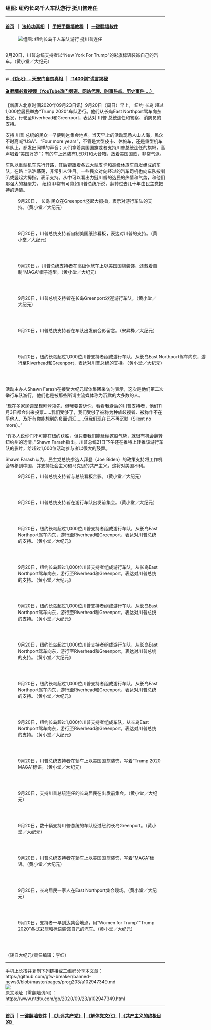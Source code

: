 ### 组图: 纽约长岛千人车队游行 挺川普连任
------------------------

#### [首页](https://github.com/gfw-breaker/banned-news3/blob/master/README.md) &nbsp;&nbsp;|&nbsp;&nbsp; [法轮功真相](https://github.com/begood0513/basic/blob/master/README.md)  &nbsp;&nbsp;|&nbsp;&nbsp; [手把手翻墙教程](https://github.com/gfw-breaker/guides/wiki)  &nbsp;&nbsp;|&nbsp;&nbsp; [一键翻墙软件](https://github.com/gfw-breaker/nogfw/blob/master/README.md)  



<div><div class="featured_image">
 <figure>
  <img alt="组图: 纽约长岛千人车队游行 挺川普连任" src="https://i.ntdtv.com/assets/uploads/2020/09/8b6a56ec682d18fb8c50148b30cd38e7-600x400-800x450.jpg"/>
 </figure><br/>
 <span class="caption">
  9月20日，川普总统支持者以“New York For Trump”的彩旗标语装饰自己的汽车。（黄小堂／大纪元）
 </span>
</div>
</div><hr/>

#### 💥 [《伪火》 - 天安门自焚真相 ](http://158.247.195.190:10000/videos/blog/weihuo.html)&nbsp; |&nbsp; [“1400例”谎言揭秘  ](http://158.247.195.190:10000/videos/blog/jiexi1400.html)

#### [ 🎬  翻墙必看视频（YouTube热门频道、网站代理、时事热点、历史事件 ...）](https://github.com/gfw-breaker/links/blob/master/banned.md)

<div><div class="post_content" itemprop="articleBody">
 <p>
  【新唐人北京时间2020年09月23日讯】9月20日（周日）早上，
  <ok href="https://www.ntdtv.com/gb/纽约.htm">
   纽约
  </ok>
  <ok href="https://www.ntdtv.com/gb/长岛.htm">
   长岛
  </ok>
  超过1,000位居民举办“Trump 2020”车队游行。他们从长岛East Northport驾车向东出发，行驶至Riverhead和Greenport，表达对
  <ok href="https://www.ntdtv.com/gb/川普.htm">
   川普
  </ok>
  总统连任和警察、消防员的支持。
 </p>
 <p>
  支持
  <ok href="https://www.ntdtv.com/gb/川普.htm">
   川普
  </ok>
  总统的民众一早便到达集会地点。当天早上的活动现场人山人海，民众不时高喊“USA”、“Four more years”，不管是大型皮卡、休旅车，还是重型机车车队上，都发出同样的声音；人们拿着美国国旗或者支持川普总统连任的旗帜，高声唱着“美国万岁”；有的车上还装有LED灯和大音箱，放着美国国歌，非常气派。
 </p>
 <p>
  车队以重型机车先行开路，其后紧跟着各式大型皮卡和高级休旅车自发组成的车队，在路上浩浩荡荡，非常引人注目。一些民众对向经过的汽车司机也向车队按喇叭或竖起大拇指，表示支持。从中可以看出力挺川普的选民的热情和气势，和他们那强大的凝聚力。
  <ok href="https://www.ntdtv.com/gb/纽约.htm">
   纽约
  </ok>
  非常有可能如川普总统所说，翻转过去几十年由民主党把持的选情。
 </p>
 <figure class="wp-caption alignnone" id="attachment_102947363" style="width: 450px">
  <img alt="" class="size-full wp-image-102947363" src="https://i.ntdtv.com/assets/uploads/2020/09/6-19.jpg">
   <br/><figcaption class="wp-caption-text">
    9月20日，
    <ok href="https://www.ntdtv.com/gb/长岛.htm">
     长岛
    </ok>
    民众在Greenport竖起大拇指，表示对游行车队的支持。（黄小堂／大纪元）
   </figcaption><br/>
  </img>
 </figure><br/>
 <figure class="wp-caption alignnone" id="attachment_102947362" style="width: 450px">
  <img alt="" class="size-full wp-image-102947362" src="https://i.ntdtv.com/assets/uploads/2020/09/5-24.jpg">
   <br/><figcaption class="wp-caption-text">
    9月20日，川普总统支持者自制美国纸钞看板，表达对川普的支持。（黄小堂／大纪元）
   </figcaption><br/>
  </img>
 </figure><br/>
 <figure class="wp-caption alignnone" id="attachment_102947361" style="width: 450px">
  <img alt="" class="size-full wp-image-102947361" src="https://i.ntdtv.com/assets/uploads/2020/09/4-26.jpg"/>
  <br/><figcaption class="wp-caption-text">
   9月20日，。川普总统支持者在高级休旅车上以美国国旗装饰，还戴着自制“MAGA”帽子造型。（黄小堂／大纪元）
   <br/>
  </figcaption><br/>
 </figure><br/>
 <figure class="wp-caption alignnone" id="attachment_102947360" style="width: 450px">
  <img alt="" class="size-full wp-image-102947360" src="https://i.ntdtv.com/assets/uploads/2020/09/3-34.jpg"/>
  <br/><figcaption class="wp-caption-text">
   9月20日，川普总统支持者在长岛Greenport欢迎游行车队。（黄小堂／大纪元）
  </figcaption><br/>
 </figure><br/>
 <figure class="wp-caption alignnone" id="attachment_102947359" style="width: 450px">
  <img alt="" class="size-full wp-image-102947359" src="https://i.ntdtv.com/assets/uploads/2020/09/2-49.jpg"/>
  <br/><figcaption class="wp-caption-text">
   9月20日，川普总统支持者在车队出发前合影留念。（宋昇桦／大纪元）
  </figcaption><br/>
 </figure><br/>
 <figure class="wp-caption alignnone" id="attachment_102947358" style="width: 600px">
  <img alt="" class="size-full wp-image-102947358" src="https://i.ntdtv.com/assets/uploads/2020/09/1-176.jpg"/>
  <br/><figcaption class="wp-caption-text">
   9月20日，纽约长岛超过1,000位川普支持者组成游行车队，从长岛East Northport驾车向东，游行至Riverhead和Greenport，表达对川普总统的支持。（黄小堂／大纪元）
  </figcaption><br/>
 </figure><br/>
 <p>
  活动主办人Shawn Farash在接受大纪元媒体集团采访时表示，这次是他们第二次举行车队游行，他们也是被那些所谓主流媒体称为沉默的大多数的人。
 </p>
 <p>
  “现在多家民调呈现拜登领先，但我要告诉你，看看我身后的川普支持者，他们11月3日都会出来投票……我们受够了，我们受够了被称为种族歧视者、被称作不在乎他人、及所有你能想到的负面词汇……但我们现在已不再沉默（Silent no more）。”
 </p>
 <p>
  “许多人说你们不可能在纽约获胜，但只要我们能延续这股气势，就很有机会翻转纽约州的选情。”Shawn Farash指出。川普总统21日下午还在推特上转推该游行车队的影片，给超过1,000位活动参与者以很大的鼓舞。
 </p>
 <p>
  Shawn Farash认为，民主党总统参选人拜登（Joe Biden）的政策支持将工作机会转移到中国，并支持社会主义和马克思的共产主义，这将对美国不利。
 </p>
 <figure class="wp-caption alignnone" id="attachment_102947370" style="width: 450px">
  <img alt="" class="size-full wp-image-102947370" src="https://i.ntdtv.com/assets/uploads/2020/09/11-16.jpg"/>
  <br/><figcaption class="wp-caption-text">
   9月20日，川普总统支持者与总统看板合影。（黄小堂／大纪元）
  </figcaption><br/>
 </figure><br/>
 <figure class="wp-caption alignnone" id="attachment_102947371" style="width: 450px">
  <img alt="" class="size-full wp-image-102947371" src="https://i.ntdtv.com/assets/uploads/2020/09/12-11.jpg"/>
  <br/><figcaption class="wp-caption-text">
   9月20日，川普总统支持者在游行车队出发前集会。（黄小堂／大纪元）
  </figcaption><br/>
 </figure><br/>
 <figure class="wp-caption alignnone" id="attachment_102947372" style="width: 450px">
  <img alt="" class="size-full wp-image-102947372" src="https://i.ntdtv.com/assets/uploads/2020/09/13-9.jpg"/>
  <br/><figcaption class="wp-caption-text">
   9月20日，纽约长岛超过1,000位川普支持者组成游行车队，从长岛East Northport驾车向东，游行至Riverhead和Greenport，表达对川普总统的支持。（黄小堂／大纪元）
  </figcaption><br/>
 </figure><br/>
 <figure class="wp-caption alignnone" id="attachment_102947373" style="width: 450px">
  <img alt="" class="size-full wp-image-102947373" src="https://i.ntdtv.com/assets/uploads/2020/09/14-3.jpg"/>
  <br/><figcaption class="wp-caption-text">
   9月20日，纽约长岛超过1,000位川普支持者组成游行车队，从长岛East Northport驾车向东，游行至Riverhead和Greenport，表达对川普总统的支持。（黄小堂／大纪元）
  </figcaption><br/>
 </figure><br/>
 <figure class="wp-caption alignnone" id="attachment_102947374" style="width: 450px">
  <img alt="" class="size-full wp-image-102947374" src="https://i.ntdtv.com/assets/uploads/2020/09/15-5.jpg"/>
  <br/><figcaption class="wp-caption-text">
   9月20日，纽约长岛超过1,000位川普支持者组成游行车队，从长岛East Northport驾车向东，游行至Riverhead和Greenport，表达对川普总统的支持。（黄小堂／大纪元）
  </figcaption><br/>
 </figure><br/>
 <figure class="wp-caption alignnone" id="attachment_102947375" style="width: 450px">
  <img alt="" class="size-full wp-image-102947375" src="https://i.ntdtv.com/assets/uploads/2020/09/16-3.jpg"/>
  <br/><figcaption class="wp-caption-text">
   9月20日，纽约长岛超过1,000位川普支持者组成游行车队，从长岛East Northport驾车向东，游行至Riverhead和Greenport，表达对川普总统的支持。（黄小堂／大纪元）
  </figcaption><br/>
 </figure><br/>
 <figure class="wp-caption alignnone" id="attachment_102947376" style="width: 450px">
  <img alt="" class="size-full wp-image-102947376" src="https://i.ntdtv.com/assets/uploads/2020/09/17-1.jpg"/>
  <br/><figcaption class="wp-caption-text">
   9月20日，纽约长岛超过1,000位川普支持者组成游行车队，从长岛East Northport驾车向东，游行至Riverhead和Greenport，表达对川普总统的支持。（黄小堂／大纪元）
  </figcaption><br/>
 </figure><br/>
 <figure class="wp-caption alignnone" id="attachment_102947377" style="width: 450px">
  <img alt="" class="size-full wp-image-102947377" src="https://i.ntdtv.com/assets/uploads/2020/09/18-1.jpg"/>
  <br/><figcaption class="wp-caption-text">
   9月20日，纽约长岛超过1,000位川普支持者组成车队，从长岛East Northport驾车向东，游行至Riverhead和Greenport，表达对川普总统的支持。（黄小堂／大纪元）
  </figcaption><br/>
 </figure><br/>
 <figure class="wp-caption alignnone" id="attachment_102947378" style="width: 450px">
  <img alt="" class="size-full wp-image-102947378" src="https://i.ntdtv.com/assets/uploads/2020/09/19.jpg"/>
  <br/><figcaption class="wp-caption-text">
   9月20日，川普总统支持者在轿车上以美国国旗装饰，写着“Trump 2020 MAGA”标语。（黄小堂／大纪元）
  </figcaption><br/>
 </figure><br/>
 <figure class="wp-caption alignnone" id="attachment_102947379" style="width: 450px">
  <img alt="" class="size-full wp-image-102947379" src="https://i.ntdtv.com/assets/uploads/2020/09/20-1.jpg"/>
  <br/><figcaption class="wp-caption-text">
   9月20日，支持川普总统连任的长岛居民在出发前集会。（黄小堂／大纪元）
  </figcaption><br/>
 </figure><br/>
 <figure class="wp-caption alignnone" id="attachment_102947381" style="width: 450px">
  <img alt="" class="size-full wp-image-102947381" src="https://i.ntdtv.com/assets/uploads/2020/09/21.jpg"/>
  <br/><figcaption class="wp-caption-text">
   9月20日，数十辆支持川普总统的车队经过纽约长岛Greenport。（黄小堂／大纪元）
  </figcaption><br/>
 </figure><br/>
 <figure class="wp-caption alignnone" id="attachment_102947382" style="width: 450px">
  <img alt="" class="size-full wp-image-102947382" src="https://i.ntdtv.com/assets/uploads/2020/09/22-2.jpg"/>
  <br/><figcaption class="wp-caption-text">
   9月20日，川普总统支持者在轿车上以美国国旗装饰，写着“MAGA”标语。（黄小堂／大纪元）
  </figcaption><br/>
 </figure><br/>
 <figure class="wp-caption alignnone" id="attachment_102947383" style="width: 450px">
  <img alt="" class="size-full wp-image-102947383" src="https://i.ntdtv.com/assets/uploads/2020/09/23.jpg"/>
  <br/><figcaption class="wp-caption-text">
   9月20日，长岛居民一家人在East Northport集会现场。（黄小堂／大纪元）
  </figcaption><br/>
 </figure><br/>
 <figure class="wp-caption alignnone" id="attachment_102947384" style="width: 450px">
  <img alt="" class="size-full wp-image-102947384" src="https://i.ntdtv.com/assets/uploads/2020/09/24.jpg"/>
  <br/><figcaption class="wp-caption-text">
   9月20日，支持者一早到达集会地点，用“Women for Trump”“Trump 2020”各式彩旗和标语装饰自己的汽车。（黄小堂／大纪元）
  </figcaption><br/>
 </figure><br/>
 <p>
  （转自大纪元/责任编辑：李红）
 </p>
 <div class="single_ad">
 </div>
</div>
</div>
<hr/>
手机上长按并复制下列链接或二维码分享本文章：<br/>
https://github.com/gfw-breaker/banned-news3/blob/master/pages/prog203/a102947349.md <br/>
<a href='https://github.com/gfw-breaker/banned-news3/blob/master/pages/prog203/a102947349.md'><img src='https://github.com/gfw-breaker/banned-news3/blob/master/pages/prog203/a102947349.md.png'/></a> <br/>
原文地址（需翻墙访问）：https://www.ntdtv.com/gb/2020/09/23/a102947349.html


------------------------
#### [首页](https://github.com/gfw-breaker/banned-news3/blob/master/README.md) &nbsp;|&nbsp; [一键翻墙软件](https://github.com/gfw-breaker/nogfw/blob/master/README.md) &nbsp;| [《九评共产党》](https://github.com/gfw-breaker/9ping.md/blob/master/README.md#九评之一评共产党是什么) | [《解体党文化》](https://github.com/gfw-breaker/jtdwh.md/blob/master/README.md) | [《共产主义的终极目的》](https://github.com/gfw-breaker/gczydzjmd.md/blob/master/README.md)


<img src='http://gfw-breaker.win/banned-news3/pages/prog203/a102947349.md' width='0px' height='0px'/>